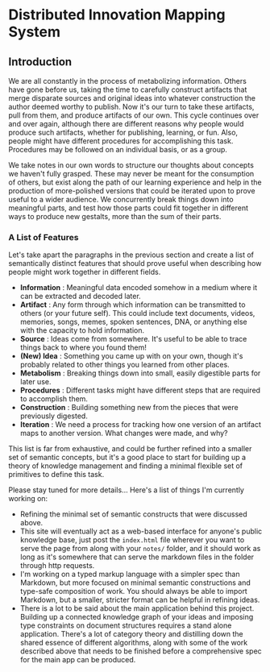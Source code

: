 # Distributed Innovation Mapping System

## Introduction

We are all constantly in the process of metabolizing information. Others have gone before us, taking the time to carefully construct artifacts that merge disparate sources and original ideas into whatever construction the author deemed worthy to publish. Now it's our turn to take these artifacts, pull from them, and produce artifacts of our own. This cycle continues over and over again, although there are different reasons why people would produce such artifacts, whether for publishing, learning, or fun. Also, people might have different procedures for accomplishing this task. Procedures may be followed on an individual basis, or as a group.

We take notes in our own words to structure our thoughts about concepts we haven't fully grasped. These may never be meant for the consumption of others, but exist along the path of our learning experience and help in the production of more-polished versions that could be iterated upon to prove useful to a wider audience. We concurrently break things down into meaningful parts, and test how those parts could fit together in different ways to produce new gestalts, more than the sum of their parts.

### A List of Features

Let's take apart the paragraphs in the previous section and create a list of semantically distinct features that should prove useful when describing how people might work together in different fields.

- **Information** : Meaningful data encoded somehow in a medium where it can be extracted and decoded later.
- **Artifact** : Any form through which information can be transmitted to others (or your future self). This could include text documents, videos, memories, songs, memes, spoken sentences, DNA, or anything else with the capacity to hold information.
- **Source** : Ideas come from somewhere. It's useful to be able to trace things back to where you found them!
- **(New) Idea** : Something you came up with on your own, though it's probably related to other things you learned from other places.
- **Metabolism** : Breaking things down into small, easily digestible parts for later use.
- **Procedures** : Different tasks might have different steps that are required to accomplish them.
- **Construction** : Building something new from the pieces that were previously digested. 
- **Iteration** : We need a process for tracking how one version of an artifact maps to another version. What changes were made, and why?

This list is far from exhaustive, and could be further refined into a smaller set of semantic concepts, but it's a good place to start for building up a theory of knowledge management and finding a minimal flexible set of primitives to define this task.

Please stay tuned for more details... Here's a list of things I'm currently working on:

- Refining the minimal set of semantic constructs that were discussed above.
- This site will eventually act as a web-based interface for anyone's public knowledge base, just post the `index.html` file wherever you want to serve the page from along with your `notes/` folder, and it should work as long as it's somewhere that can serve the markdown files in the folder through http requests.
- I'm working on a typed markup language with a simpler spec than Markdown, but more focused on minimal semantic constructions and type-safe composition of work. You should always be able to import Markdown, but a smaller, stricter format can be helpful in refining ideas.
- There is a lot to be said about the main application behind this project. Building up a connected knowledge graph of your ideas and imposing type constraints on document structures requires a stand alone application. There's a lot of category theory and distilling down the shared essence of different algorithms, along with some of the work described above that needs to be finished before a comprehensive spec for the main app can be produced.
